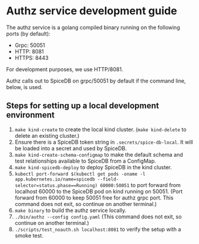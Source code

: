 # Authz service development guide

The authz service is a golang compiled binary running on the following ports (by default):
* Grpc:  50051
* HTTP:  8081
* HTTPS: 8443

For development purposes, we use HTTP/8081. 

Authz calls out to SpiceDB on grpc/50051 by default if the command line, below, is used.

## Steps for setting up a local development environment
1. `make kind-create` to create the local kind cluster. (`make kind-delete` to delete an existing cluster.)
2. Ensure there is a SpiceDB token string in `.secrets/spice-db-local`. It will be loaded into a secret and used by SpiceDB.
3. `make kind-create-schema-configmap` to make the default schema and test relationships available to SpiceDB from a ConfigMap.
4. `make kind-spicedb-deploy` to deploy SpiceDB in the kind cluster.
5. `kubectl port-forward $(kubectl get pods -oname -l app.kubernetes.io/name=spicedb --field-selector=status.phase==Running) 60000:50051` to port forward from localhost 60000 to the SpiceDB pod on kind running on 50051. (Port forward from 60000 to keep 50051 free for authz grpc port. This command does not exit, so continue on another terminal.)
6. `make binary` to build the authz service locally.
7. `./bin/authz --config config.yaml` (This command does not exit, so continue on another terminal.)
8. `./scripts/test_noauth.sh localhost:8081` to verify the setup with a smoke test.
